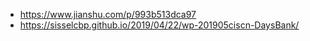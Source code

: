 - https://www.jianshu.com/p/993b513dca97
- https://sisselcbp.github.io/2019/04/22/wp-201905ciscn-DaysBank/
